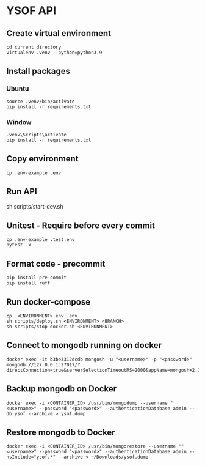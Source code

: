 # YSOF API

## Create virtual environment
```
cd current directory
virtualenv .venv --python=python3.9
```
## Install packages
### Ubuntu
```
source .venv/bin/activate
pip install -r requirements.txt
```
### Window
```
.venv\Scripts\activate
pip install -r requirements.txt
```

## Copy environment
```
cp .env-example .env
```

## Run API
sh scripts/start-dev.sh

## Unitest - Require before every commit
```
cp .env-example .test.env
pytest -x
```

## Format code - precommit
```
pip install pre-commit
pip install ruff
```

## Run docker-compose
```
cp .<ENVIRONMENT>.env .env
sh scripts/deploy.sh <ENVIRONMENT> <BRANCH>
sh scripts/stop-docker.sh <ENVIRONMENT>
```

## Connect to mongodb running on docker
```
docker exec -it b3be3312dcdb mongosh -u "<username>" -p "<password>"
mongodb://127.0.0.1:27017/?directConnection=true&serverSelectionTimeoutMS=2000&appName=mongosh+2.1.1
```

## Backup mongodb on Docker
```
docker exec -i <CONTAINER_ID> /usr/bin/mongodump --username "<username>" --password "<password>" --authenticationDatabase admin --db ysof --archive > ysof.dump
```

## Restore mongodb to Docker
```
docker exec -i <CONTAINER_ID> /usr/bin/mongorestore --username ""<username>" --password "<password>" --authenticationDatabase admin --nsInclude="ysof.*" --archive < ~/Downloads/ysof.dump
```
